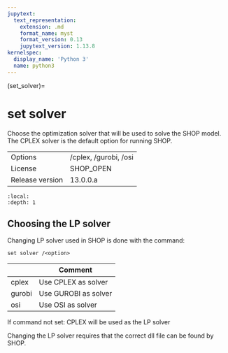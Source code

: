 ```yaml
---
jupytext:
  text_representation:
    extension: .md
    format_name: myst
    format_version: 0.13
    jupytext_version: 1.13.8
kernelspec:
  display_name: 'Python 3'
  name: python3
---
```


(set_solver)=
# set solver
Choose the optimization solver that will be used to solve the SHOP model. The CPLEX solver is the default option for running SHOP.

|   |   |
|---|---|
|Options|/cplex, /gurobi, /osi|
|License|SHOP_OPEN|
|Release version|13.0.0.a|

```{contents}
:local:
:depth: 1
```

## Choosing the LP solver
Changing LP solver used in SHOP is done with the command:
```
set solver /<option>
```

|<option>|Comment|
|---|---|
|cplex|Use CPLEX as solver|
|gurobi|Use GUROBI as solver|
|osi|Use OSI as solver|

If command not set: CPLEX will be used as the LP solver

Changing the LP solver requires that the correct dll file can be found by SHOP.



